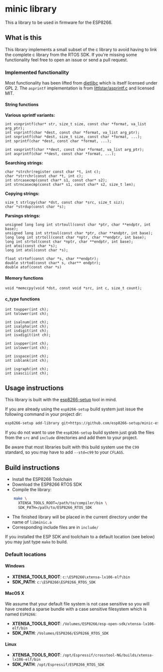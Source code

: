 # minic library

This a library to be used in firmware for the ESP8266.

## What is this

This library implements a small subset of the c library to avoid having to link the complete c library from the RTOS SDK.
If you're missing some functionality feel free to open an issue or send a pull request.

### Implemented functionality

Most functionality has been lifted from [dietlibc](https://www.fefe.de/dietlibc/) which is itself licensed under GPL 2.
The `asprintf` implementation is from [littlstar/asprintf.c](https://github.com/littlstar/asprintf.c) and licensed MIT.

#### String functions

**Various sprintf variants:**

	int vsnprintf(char* str, size_t size, const char *format, va_list arg_ptr);
	int vsprintf(char *dest, const char *format, va_list arg_ptr);
	int snprintf(char *dest, size_t size, const char *format, ...);
	int sprintf(char *dest, const char *format, ...);

	int vasprintf(char **dest, const char *format, va_list arg_ptr);
	int asprintf(char **dest, const char *format, ...);

**Searching strings:**

	char *strchr(register const char *t, int c);
	char *strrchr(const char *t, int c);
	int strcasecmp(const char* s1, const char* s2);
	int strncasecmp(const char* s1, const char* s2, size_t len);

**Copying strings:**

	size_t strlcpy(char *dst, const char *src, size_t siz);
	char *strdup(const char *s);

**Parsings strings:**

	unsigned long long int strtoull(const char *ptr, char **endptr, int base);
	unsigned long int strtoul(const char *ptr, char **endptr, int base);
	long long int strtoll(const char *nptr, char **endptr, int base);
	long int strtol(const char *nptr, char **endptr, int base);
	int atoi(const char *s);
	long int atol(const char *s);

	float strtof(const char *s, char **endptr);
	double strtod(const char* s, char** endptr);
	double atof(const char *s)

#### Memory functions

	void *memccpy(void *dst, const void *src, int c, size_t count);

#### c_type functions

	int toupper(int ch);
	int tolower(int ch);

	int isalnum(int ch);
	int isalpha(int ch);
	int isdigit(int ch);
	int isxdigit(int ch);

	int isupper(int ch);
	int islower(int ch);

	int isspace(int ch);
	int isblank(int ch);

	int isgraph(int ch);
	int isascii(int ch);


## Usage instructions

This library is built with the [esp8266-setup](http://github.com/esp8266-setup/esp8266-setup) tool in mind.

If you are already using the `esp8266-setup` build system just issue the following command in your project dir:

```bash
esp8266-setup add-library git+https://github.com/esp8266-setup/minic-esp8266.git
```

If you do not want to use the `esp8266-setup` build system just grab the files from the `src` and `include` directories and add them to your project.

Be aware that most libraries built with this build system use the `C99` standard, so you may have to add `--std=c99` to your `CFLAGS`.

## Build instructions

- Install the ESP8266 Toolchain
- Download the ESP8266 RTOS SDK
- Compile the library: 
```bash
    make \
      XTENSA_TOOLS_ROOT=/path/to/compiler/bin \
      SDK_PATH=/path/to/ESP8266_RTOS_SDK
```

- The finished library will be placed in the current directory under the name
  of `libminic.a`
- Corresponding include files are in `include/`

If you installed the ESP SDK and toolchain to a default location (see below) you may just type `make` to build.

### Default locations

#### Windows

- **XTENSA\_TOOLS\_ROOT**: `c:\ESP8266\xtensa-lx106-elf\bin`
- **SDK_PATH**: `c:\ESP8266\ESP8266_RTOS_SDK`

#### MacOS X

We assume that your default file system is not case sensitive so you will have created a sparse bundle with a case sensitive filesystem which is named `ESP8266`:

- **XTENSA\_TOOLS\_ROOT**: `/Volumes/ESP8266/esp-open-sdk/xtensa-lx106-elf/bin`
- **SDK_PATH**: `/Volumes/ESP8266/ESP8266_RTOS_SDK`

#### Linux

- **XTENSA\_TOOLS\_ROOT**: `/opt/Espressif/crosstool-NG/builds/xtensa-lx106-elf/bin`
- **SDK_PATH**: `/opt/Espressif/ESP8266_RTOS_SDK`
